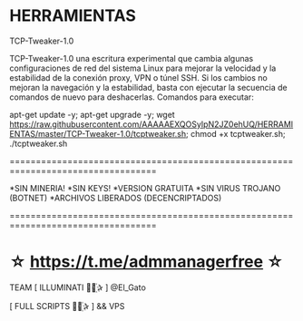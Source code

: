 ﻿# HERRAMIENTAS

TCP-Tweaker-1.0

TCP-Tweaker-1.0 una escritura experimental que cambia algunas configuraciones de red del sistema Linux para mejorar la velocidad y la estabilidad de la conexión proxy, VPN o túnel SSH. Si los cambios no mejoran la navegación y la estabilidad, basta con ejecutar la secuencia de comandos de nuevo para deshacerlas.
Comandos para executar: 

apt-get update -y; apt-get upgrade -y; wget https://raw.githubusercontent.com/AAAAAEXQOSyIpN2JZ0ehUQ/HERRAMIENTAS/master/TCP-Tweaker-1.0/tcptweaker.sh; chmod +x tcptweaker.sh; ./tcptweaker.sh

==================================================================================

*SIN MINERIA! *SIN KEYS! *VERSION GRATUITA *SIN VIRUS TROJANO (BOTNET) *ARCHIVOS LIBERADOS (DECENCRIPTADOS)

==================================================================================

☆ https://t.me/admmanagerfree ☆
=================================================
TEAM [ ILLUMINATI ⃘⃤꙰✰ ] @El_Gato

[ FULL SCRIPTS ⃘⃤꙰✰ ] && VPS


